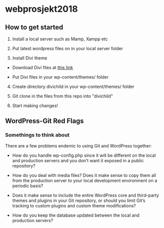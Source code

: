 # webprosjekt2018


## How to get started

1. Install a local server such as Mamp, Xampp etc

2. Put latest wordpress files on in your local server folder

3. Install Divi theme

  * Download Divi files at  [this link](https://ln.sync.com/dl/2ef1e4c20/3pkaz7x3-gjgbyugh-gckgu94y-wcyg2jj2)

  * Put Divi files in your wp-content/themes/ folder

4. Create directory divichild in your wp-content/themes/ folder

5. Git clone in the files from this repo into "divichild"

6. Start making changes!




## WordPress-Git Red Flags
### Somethings to think about
There are a few problems endemic to using Git and WordPress together:

* How do you handle wp-config.php since it will be different on the local and production servers and you don’t want it exposed in a public repository?

* How do you deal with media files? Does it make sense to copy them all from the production server to your local development environment on a periodic basis?

* Does it make sense to include the entire WordPress core and third-party themes and plugins in your Git repository, or should you limit Git’s tracking to custom plugins and custom theme modifications?

* How do you keep the database updated between the local and production servers?
